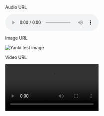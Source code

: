 Audio URL

![Yanki test audio](https://github.com/kitschpatrol/yanki/blob/main/test/assets/test-media/audio/yanki.wav?raw=true)

Image URL

![Yanki test image](https://github.com/kitschpatrol/yanki/blob/main/test/assets/test-media/image/yanki.png?raw=true)

Video URL

![Yanki test video](https://github.com/kitschpatrol/yanki/raw/main/test/assets/test-media/video/yanki.mp4?raw=true)

